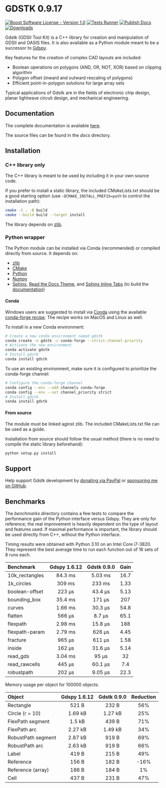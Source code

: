 # GDSTK 0.9.17

[![Boost Software License - Version 1.0](https://img.shields.io/github/license/heitzmann/gdstk.svg)](https://www.boost.org/LICENSE_1_0.txt)
[![Tests Runner](https://github.com/heitzmann/gdstk/workflows/Tests%20Runner/badge.svg)](https://github.com/heitzmann/gdstk/actions)
[![Publish Docs](https://github.com/heitzmann/gdstk/workflows/Publish%20Docs/badge.svg)](http://heitzmann.github.io/gdstk)
[![Downloads](https://img.shields.io/github/downloads/heitzmann/gdstk/total.svg)](https://github.com/heitzmann/gdstk/releases)

Gdstk (GDSII Tool Kit) is a C++ library for creation and manipulation of GDSII and OASIS files.
It is also available as a Python module meant to be a successor to [Gdspy](https://github.com/heitzmann/gdspy).

Key features for the creation of complex CAD layouts are included:

* Boolean operations on polygons (AND, OR, NOT, XOR) based on clipping algorithm
* Polygon offset (inward and outward rescaling of polygons)
* Efficient point-in-polygon solutions for large array sets

Typical applications of Gdstk are in the fields of electronic chip design, planar lightwave circuit design, and mechanical engineering.


## Documentation

The complete documentation is available [here](http://heitzmann.github.io/gdstk).

The source files can be found in the _docs_ directory.


## Installation

### C++ library only

The C++ library is meant to be used by including it in your own source code.

If you prefer to install a static library, the included _CMakeLists.txt_ should be a good starting option (use `-DCMAKE_INSTALL_PREFIX=path` to control the installation path):

```sh
cmake -S . -B build
cmake --build build --target install
```

The library depends on [zlib](https://zlib.net/).

### Python wrapper

The Python module can be installed via Conda (recommended) or compiled directly from source.
It depends on:

* [zlib](https://zlib.net/)
* [CMake](https://cmake.org/)
* [Python](https://www.python.org/)
* [Numpy](https://numpy.org/)
* [Sphinx](https://www.sphinx-doc.org/), [Read the Docs Theme](https://sphinx-rtd-theme.readthedocs.io/), and [Sphinx Inline Tabs](https://sphinx-inline-tabs.readthedocs.io/) (to build the [documentation](http://heitzmann.github.io/gdstk))

#### Conda

Windows users are suggested to install via [Conda](https://www.anaconda.com/) using the available [conda-forge recipe](https://github.com/conda-forge/gdstk-feedstock).
The recipe works on MacOS and Linux as well.

To install in a new Conda environment:

```sh
# Create a new conda environment named gdstk
conda create -n gdstk -c conda-forge --strict-channel-priority
# Activate the new environment
conda activate gdstk
# Install gdstk
conda install gdstk
```

To use an existing environment, make sure it is configured to prioritize the conda-forge channel:

```sh
# Configure the conda-forge channel
conda config --env --add channels conda-forge
conda config --env --set channel_priority strict
# Install gdstk
conda install gdstk
```

#### From source

The module must be linked aginst zlib.
The included CMakeLists.txt file can be used as a guide.

Installation from source should follow the usual method (there is no need to compile the static library beforehand):

```sh
python setup.py install
```

## Support

Help support Gdstk development by [donating via PayPal](https://www.paypal.com/cgi-bin/webscr?cmd=_s-xclick&hosted_button_id=JD2EUE2WPPBQQ) or [sponsoring me on GitHub](https://github.com/sponsors/heitzmann).


## Benchmarks

The _benchmarks_ directory contains a few tests to compare the performance gain of the Python interface versus Gdspy.
They are only for reference; the real improvement is heavily dependent on the type of layout and features used.
If maximal performance is important, the library should be used directly from C++, without the Python interface.

Timing results were obtained with Python 3.10 on an Intel Core i7-3820.
They represent the best average time to run each function out of 16 sets of 8 runs each.

| Benchmark        |   Gdspy 1.6.12   |   Gdstk 0.9.0    |   Gain   |
| :--------------- | :--------------: | :--------------: | :------: |
| 10k_rectangles   |     84.3 ms      |     5.03 ms      |   16.7   |
| 1k_circles       |      309 ms      |      233 ms      |   1.33   |
| boolean-offset   |      223 μs      |     43.4 μs      |   5.13   |
| bounding_box     |     35.4 ms      |      171 μs      |   207    |
| curves           |     1.66 ms      |     30.3 μs      |   54.8   |
| flatten          |      566 μs      |      8.7 μs      |   65.1   |
| flexpath         |     2.98 ms      |     15.8 μs      |   188    |
| flexpath-param   |     2.79 ms      |      626 μs      |   4.45   |
| fracture         |      965 μs      |      611 μs      |   1.58   |
| inside           |      162 μs      |     31.6 μs      |   5.14   |
| read_gds         |     3.04 ms      |      95 μs       |    32    |
| read_rawcells    |      445 μs      |     60.1 μs      |   7.4    |
| robustpath       |      202 μs      |     9.05 μs      |   22.3   |

Memory usage per object for 100000 objects:

| Object               |   Gdspy 1.6.12   |   Gdstk 0.9.0    | Reduction |
| :------------------- | :--------------: | :--------------: | :-------: |
| Rectangle            |      521 B       |      232 B       |    56%    |
| Circle (r = 10)      |     1.69 kB      |     1.27 kB      |    25%    |
| FlexPath segment     |      1.5 kB      |      439 B       |    71%    |
| FlexPath arc         |     2.27 kB      |     1.49 kB      |    34%    |
| RobustPath segment   |     2.87 kB      |      919 B       |    69%    |
| RobustPath arc       |     2.63 kB      |      919 B       |    66%    |
| Label                |      419 B       |      215 B       |    49%    |
| Reference            |      156 B       |      182 B       |    -16%   |
| Reference (array)    |      186 B       |      184 B       |     1%    |
| Cell                 |      437 B       |      231 B       |    47%    |
